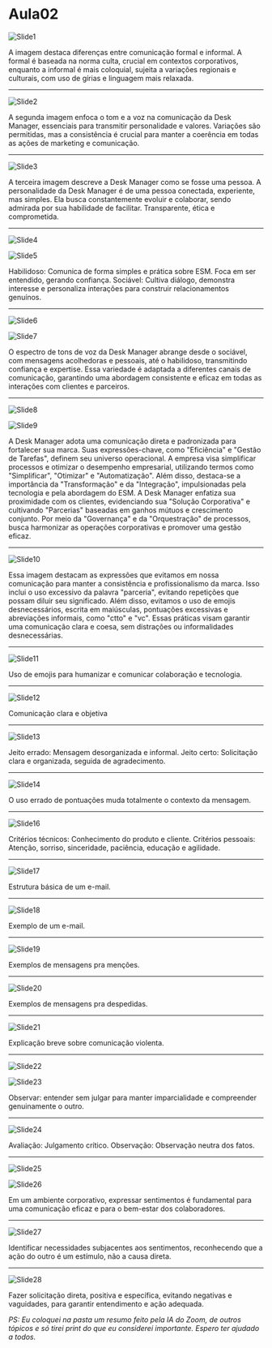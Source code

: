 # Aula02

![Slide1](https://github.com/LuanLgn/Aula02/blob/main/Aula%202/Slide%201%20linguagem%20informal%20e%20formal.PNG)

A imagem destaca diferenças entre comunicação formal e informal. A formal é baseada na norma culta, crucial em contextos corporativos, enquanto a informal é mais coloquial, sujeita a variações regionais e culturais, com uso de gírias e linguagem mais relaxada.

---

![Slide2](https://github.com/LuanLgn/Aula02/blob/main/Aula%202/Slide%202%20tom%20e%20voz.PNG)

A segunda imagem enfoca o tom e a voz na comunicação da Desk Manager, essenciais para transmitir personalidade e valores. Variações são permitidas, mas a consistência é crucial para manter a coerência em todas as ações de marketing e comunicação.

---

![Slide3](https://github.com/LuanLgn/Aula02/blob/main/Aula%202/Slide%203%20Nossa%20personalidade.PNG)

A terceira imagem descreve a Desk Manager como se fosse uma pessoa. A personalidade da Desk Manager é de uma pessoa conectada, experiente, mas simples. Ela busca constantemente evoluir e colaborar, sendo admirada por sua habilidade de facilitar. Transparente, ética e comprometida.

---

![Slide4](https://github.com/LuanLgn/Aula02/blob/main/Aula%202/Slide%204%20habilidoso%20e%20sociavel.PNG)

![Slide5](https://github.com/LuanLgn/Aula02/blob/main/Aula%202/Slide%205%20habilidoso%20e%20sociavel%202.PNG)

Habilidoso: Comunica de forma simples e prática sobre ESM. Foca em ser entendido, gerando confiança. Sociável: Cultiva diálogo, demonstra interesse e personaliza interações para construir relacionamentos genuínos.

---

![Slide6](https://github.com/LuanLgn/Aula02/blob/main/Aula%202/Slide%206%20espectro%20tom%20de%20voz.PNG)

![Slide7](https://github.com/LuanLgn/Aula02/blob/main/Aula%202/slide%207%20espectro%20tom%20de%20voz%202.PNG)

O espectro de tons de voz da Desk Manager abrange desde o sociável, com mensagens acolhedoras e pessoais, até o habilidoso, transmitindo confiança e expertise. Essa variedade é adaptada a diferentes canais de comunicação, garantindo uma abordagem consistente e eficaz em todas as interações com clientes e parceiros.

---

![Slide8](https://github.com/LuanLgn/Aula02/blob/main/Aula%202/Slide%208%20express%C3%B5es%20que%20usamos.PNG)

![Slide9](https://github.com/LuanLgn/Aula02/blob/main/Aula%202/Slide%209%20express%C3%B5es%20que%20usamos%202.PNG)

A Desk Manager adota uma comunicação direta e padronizada para fortalecer sua marca. Suas expressões-chave, como "Eficiência" e "Gestão de Tarefas", definem seu universo operacional. A empresa visa simplificar processos e otimizar o desempenho empresarial, utilizando termos como "Simplificar", "Otimizar" e "Automatização". Além disso, destaca-se a importância da "Transformação" e da "Integração", impulsionadas pela tecnologia e pela abordagem do ESM. A Desk Manager enfatiza sua proximidade com os clientes, evidenciando sua "Solução Corporativa" e cultivando "Parcerias" baseadas em ganhos mútuos e crescimento conjunto. Por meio da "Governança" e da "Orquestração" de processos, busca harmonizar as operações corporativas e promover uma gestão eficaz.

---

![Slide10](https://github.com/LuanLgn/Aula02/blob/main/Aula%202/Slide%2010%20expressoes%20que%20n%C3%A3o%20usamos.PNG)

Essa imagem  destacam as expressões que evitamos em nossa comunicação para manter a consistência e profissionalismo da marca. Isso inclui o uso excessivo da palavra "parceria", evitando repetições que possam diluir seu significado. Além disso, evitamos o uso de emojis desnecessários, escrita em maiúsculas, pontuações excessivas e abreviações informais, como "ctto" e "vc". Essas práticas visam garantir uma comunicação clara e coesa, sem distrações ou informalidades desnecessárias.

---

![Slide11](https://github.com/LuanLgn/Aula02/blob/main/Aula%202/Slide%2011%20emojis%20de%20exemplo.PNG)

Uso de emojis para humanizar e comunicar colaboração e tecnologia.

---

![Slide12](https://github.com/LuanLgn/Aula02/blob/main/Aula%202/Slide%2012%20diga%20o%20que%20precisa.PNG)

Comunicação clara e objetiva

---

![Slide13](https://github.com/LuanLgn/Aula02/blob/main/Aula%202/Slide%2013%20formate%20suas%20mensagens.PNG)

Jeito errado: Mensagem desorganizada e informal.
Jeito certo: Solicitação clara e organizada, seguida de agradecimento.

---

![Slide14](https://github.com/LuanLgn/Aula02/blob/main/Aula%202/Slide%2014%20cuidado%20com%20a%20pontua%C3%A7%C3%A3o.PNG)

O uso errado de pontuações muda totalmente o contexto da mensagem.

---

![Slide16](https://github.com/LuanLgn/Aula02/blob/main/Aula%202/Slide%2016%20criterios%20tecnicos%20e%20pessoais.PNG)

Critérios técnicos: Conhecimento do produto e cliente.
Critérios pessoais: Atenção, sorriso, sinceridade, paciência, educação e agilidade.

---

![Slide17](https://github.com/LuanLgn/Aula02/blob/main/Aula%202/Slide%2017%20como%20%C3%A9%20formatado%20um%20email.PNG)

Estrutura básica de um e-mail.

---

![Slide18](https://github.com/LuanLgn/Aula02/blob/main/Aula%202/Slide%2018%20Exemplo%20e-mail.PNG)

Exemplo de um e-mail.

---

![Slide19](https://github.com/LuanLgn/Aula02/blob/main/Aula%202/Slide%2019%20Exemplos%20de%20men%C3%A7oes.PNG)

Exemplos de mensagens pra menções.

---

![Slide20](https://github.com/LuanLgn/Aula02/blob/main/Aula%202/Slide%2020%20Exemplos%20despedidas.PNG)

Exemplos de mensagens pra despedidas.

---

![Slide21](https://github.com/LuanLgn/Aula02/blob/main/Aula%202/Slide%2021%20comunica%C3%A7%C3%A3o%20violenta.PNG)

Explicação breve sobre comunicação violenta.

---

![Slide22](https://github.com/LuanLgn/Aula02/blob/main/Aula%202/Slide%2022%20focos%20de%20aten%C3%A7%C3%A3o.PNG)

![Slide23](https://github.com/LuanLgn/Aula02/blob/main/Aula%202/Slide%2023%20observa%C3%A7%C3%A3o.PNG)

Observar: entender sem julgar para manter imparcialidade e compreender genuinamente o outro.

---

![Slide24](https://github.com/LuanLgn/Aula02/blob/main/Aula%202/Slide%2024%20avalia%C3%A7%C3%A3o%20x%20observa%C3%A7%C3%A3o.PNG)

Avaliação: Julgamento crítico.
Observação: Observação neutra dos fatos.

---

![Slide25](https://github.com/LuanLgn/Aula02/blob/main/Aula%202/Slide%2025%20sentimentos.PNG)

![Slide26](https://github.com/LuanLgn/Aula02/blob/main/Aula%202/Slide%2026%20exemplo%20sentimentos.PNG)

Em um ambiente corporativo, expressar sentimentos é fundamental para uma comunicação eficaz e para o bem-estar dos colaboradores.

---

![Slide27](https://github.com/LuanLgn/Aula02/blob/main/Aula%202/Slide%2027%20Necessidades.PNG)

Identificar necessidades subjacentes aos sentimentos, reconhecendo que a ação do outro é um estímulo, não a causa direta.

---

![Slide28](https://github.com/LuanLgn/Aula02/blob/main/Aula%202/Slide%2028%20Pedido.PNG)

Fazer solicitação direta, positiva e específica, evitando negativas e vaguidades, para garantir entendimento e ação adequada.

_PS: Eu coloquei na pasta um resumo feito pela IA do Zoom, de outros tópicos e só tirei print do que eu considerei importante. Espero ter ajudado a todos._
